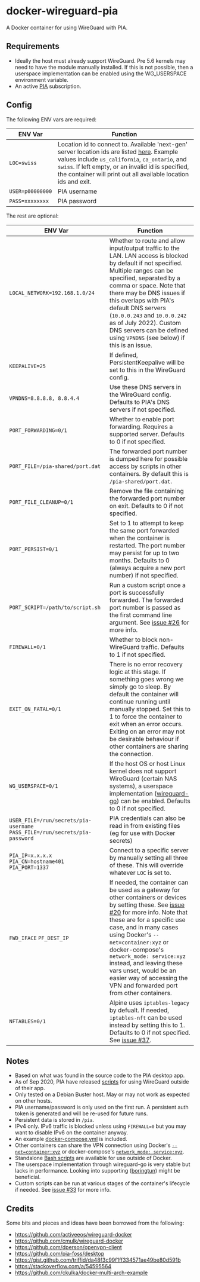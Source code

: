 # docker-wireguard-pia

A Docker container for using WireGuard with PIA.

## Requirements
* Ideally the host must already support WireGuard. Pre 5.6 kernels may need to have the module manually installed. If this is not possible, then a userspace implementation can be enabled using the WG_USERSPACE environment variable.
* An active [PIA](https://www.privateinternetaccess.com) subscription.

## Config
The following ENV vars are required:

| ENV Var | Function |
|-------|------|
|```LOC=swiss```|Location id to connect to. Available 'next-gen' server location ids are listed [here](https://serverlist.piaservers.net/vpninfo/servers/new). Example values include ```us_california```, ```ca_ontario```, and ```swiss```. If left empty, or an invalid id is specified, the container will print out all available location ids and exit.
|```USER=p00000000```|PIA username
|```PASS=xxxxxxxx```|PIA password

The rest are optional:

| ENV Var | Function |
|-------|------|
|```LOCAL_NETWORK=192.168.1.0/24```|Whether to route and allow input/output traffic to the LAN. LAN access is blocked by default if not specified. Multiple ranges can be specified, separated by a comma or space. Note that there may be DNS issues if this overlaps with PIA's default DNS servers (`10.0.0.243` and `10.0.0.242` as of July 2022). Custom DNS servers can be defined using `VPNDNS` (see below) if this is an issue.
|```KEEPALIVE=25```|If defined, PersistentKeepalive will be set to this in the WireGuard config.
|```VPNDNS=8.8.8.8, 8.8.4.4```|Use these DNS servers in the WireGuard config. Defaults to PIA's DNS servers if not specified.
|```PORT_FORWARDING=0/1```|Whether to enable port forwarding. Requires a supported server. Defaults to 0 if not specified.
|```PORT_FILE=/pia-shared/port.dat```|The forwarded port number is dumped here for possible access by scripts in other containers. By default this is ```/pia-shared/port.dat```.
|```PORT_FILE_CLEANUP=0/1```|Remove the file containing the forwarded port number on exit. Defaults to 0 if not specified.
|```PORT_PERSIST=0/1```|Set to 1 to attempt to keep the same port forwarded when the container is restarted. The port number may persist for up to two months. Defaults to 0 (always acquire a new port number) if not specified.
|```PORT_SCRIPT=/path/to/script.sh```|Run a custom script once a port is successfully forwarded. The forwarded port number is passed as the first command line argument. See [issue #26](https://github.com/thrnz/docker-wireguard-pia/issues/26) for more info.
|```FIREWALL=0/1```|Whether to block non-WireGuard traffic. Defaults to 1 if not specified.
|```EXIT_ON_FATAL=0/1```|There is no error recovery logic at this stage. If something goes wrong we simply go to sleep. By default the container will continue running until manually stopped. Set this to 1 to force the container to exit when an error occurs. Exiting on an error may not be desirable behaviour if other containers are sharing the connection.
|```WG_USERSPACE=0/1```|If the host OS or host Linux kernel does not support WireGuard (certain NAS systems), a userspace implementation ([wireguard-go](https://git.zx2c4.com/wireguard-go/about/)) can be enabled. Defaults to 0 if not specified.
|```USER_FILE=/run/secrets/pia-username``` ```PASS_FILE=/run/secrets/pia-password```|PIA credentials can also be read in from existing files (eg for use with Docker secrets)
|```PIA_IP=x.x.x.x``` ```PIA_CN=hostname401``` ```PIA_PORT=1337```|Connect to a specific server by manually setting all three of these. This will override whatever ```LOC``` is set to.
|```FWD_IFACE``` ```PF_DEST_IP```|If needed, the container can be used as a gateway for other containers or devices by setting these. See [issue #20](https://github.com/thrnz/docker-wireguard-pia/issues/20) for more info. Note that these are for a specific use case, and in many cases using Docker's ```--net=container:xyz``` or docker-compose's ```network_mode: service:xyz``` instead, and leaving these vars unset, would be an easier way of accessing the VPN and forwarded port from other containers.
|```NFTABLES=0/1```|Alpine uses `iptables-legacy` by defualt. If needed, `iptables-nft` can be used instead by setting this to 1. Defaults to 0 if not specified. See [issue #37](https://github.com/thrnz/docker-wireguard-pia/issues/37).

## Notes
* Based on what was found in the source code to the PIA desktop app.
* As of Sep 2020, PIA have released [scripts](https://github.com/pia-foss/manual-connections) for using WireGuard outside of their app.
* Only tested on a Debian Buster host. May or may not work as expected on other hosts.
* PIA username/password is only used on the first run. A persistent auth token is generated and will be re-used for future runs.
* Persistent data is stored in ```/pia```.
* IPv4 only. IPv6 traffic is blocked unless using ```FIREWALL=0``` but you may want to disable IPv6 on the container anyway.
* An example [docker-compose.yml](https://github.com/thrnz/docker-wireguard-pia/blob/master/docker-compose.yml) is included.
* Other containers can share the VPN connection using Docker's [```--net=container:xyz```](https://docs.docker.com/engine/reference/run/#network-settings) or docker-compose's [```network_mode: service:xyz```](https://github.com/compose-spec/compose-spec/blob/master/spec.md#network_mode).
* Standalone [Bash scripts](https://github.com/thrnz/docker-wireguard-pia/tree/master/extra) are available for use outside of Docker.
* The userspace implementation through wireguard-go is very stable but lacks in performance. Looking into supporting ([boringtun](https://github.com/cloudflare/boringtun)) might be beneficial.
* Custom scripts can be run at various stages of the container's lifecycle if needed. See [issue #33](https://github.com/thrnz/docker-wireguard-pia/issues/33) for more info.

## Credits
Some bits and pieces and ideas have been borrowed from the following:
* https://github.com/activeeos/wireguard-docker
* https://github.com/cmulk/wireguard-docker
* https://github.com/dperson/openvpn-client
* https://github.com/pia-foss/desktop
* https://gist.github.com/triffid/da48f3c99f1ff334571ae49be80d591b
* https://stackoverflow.com/a/54595564
* https://github.com/ckulka/docker-multi-arch-example
